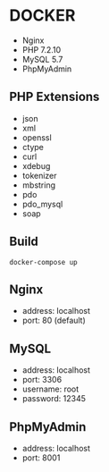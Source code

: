 DOCKER
======

* Nginx
* PHP 7.2.10
* MySQL 5.7
* PhpMyAdmin

PHP Extensions
--------------

* json
* xml
* openssl
* ctype
* curl
* xdebug
* tokenizer
* mbstring
* pdo
* pdo_mysql
* soap

Build
-----

```
docker-compose up
```

Nginx
-----

* address: localhost
* port: 80 (default)

MySQL
-----

* address: localhost
* port: 3306
* username: root
* password: 12345

PhpMyAdmin
----------

* address: localhost
* port: 8001